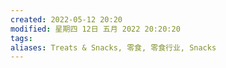 ```yaml
---
created: 2022-05-12 20:20
modified: 星期四 12日 五月 2022 20:20:20
tags: 
aliases: Treats & Snacks, 零食, 零食行业, Snacks
---
```



